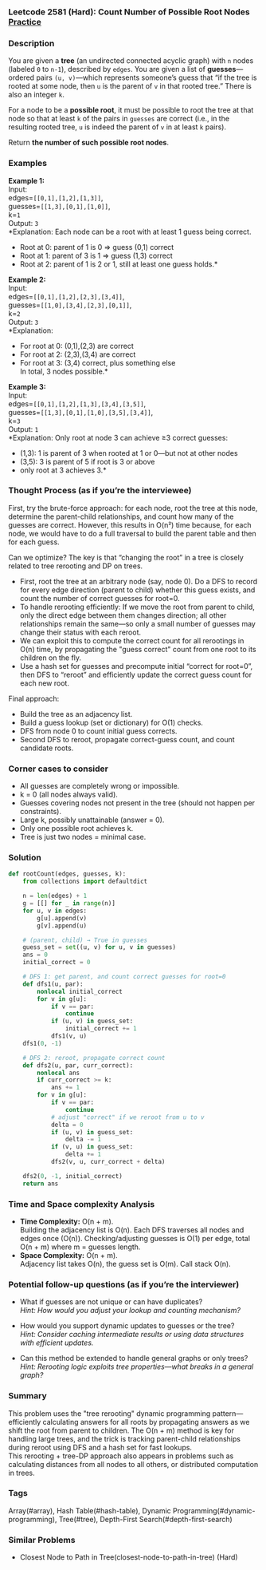 ### Leetcode 2581 (Hard): Count Number of Possible Root Nodes [Practice](https://leetcode.com/problems/count-number-of-possible-root-nodes)

### Description  
You are given a **tree** (an undirected connected acyclic graph) with `n` nodes (labeled `0` to `n-1`), described by `edges`. You are given a list of **guesses**—ordered pairs `(u, v)`—which represents someone’s guess that “if the tree is rooted at some node, then `u` is the parent of `v` in that rooted tree.” There is also an integer `k`.

For a node to be a **possible root**, it must be possible to root the tree at that node so that at least `k` of the pairs in `guesses` are correct (i.e., in the resulting rooted tree, `u` is indeed the parent of `v` in at least `k` pairs).

Return **the number of such possible root nodes**.

### Examples  

**Example 1:**  
Input:  
edges=`[[0,1],[1,2],[1,3]]`,  
guesses=`[[1,3],[0,1],[1,0]]`,  
k=`1`  
Output: `3`  
*Explanation: Each node can be a root with at least 1 guess being correct.  
- Root at 0: parent of 1 is 0 ⇒ guess (0,1) correct  
- Root at 1: parent of 3 is 1 ⇒ guess (1,3) correct  
- Root at 2: parent of 1 is 2 or 1, still at least one guess holds.*

**Example 2:**  
Input:  
edges=`[[0,1],[1,2],[2,3],[3,4]]`,  
guesses=`[[1,0],[3,4],[2,3],[0,1]]`,  
k=`2`  
Output: `3`  
*Explanation:  
- For root at 0: (0,1),(2,3) are correct  
- For root at 2: (2,3),(3,4) are correct  
- For root at 3: (3,4) correct, plus something else  
In total, 3 nodes possible.*

**Example 3:**  
Input:  
edges=`[[0,1],[1,2],[1,3],[3,4],[3,5]]`,  
guesses=`[[1,3],[0,1],[1,0],[3,5],[3,4]]`,  
k=`3`  
Output: `1`  
*Explanation: Only root at node 3 can achieve ≥3 correct guesses:
- (1,3): 1 is parent of 3 when rooted at 1 or 0—but not at other nodes  
- (3,5): 3 is parent of 5 if root is 3 or above  
- only root at 3 achieves 3.*

### Thought Process (as if you’re the interviewee)  
First, try the brute-force approach: for each node, root the tree at this node, determine the parent-child relationships, and count how many of the guesses are correct. However, this results in O(n²) time because, for each node, we would have to do a full traversal to build the parent table and then for each guess.

Can we optimize? The key is that “changing the root” in a tree is closely related to tree rerooting and DP on trees.
- First, root the tree at an arbitrary node (say, node 0). Do a DFS to record for every edge direction (parent to child) whether this guess exists, and count the number of correct guesses for root=0.
- To handle rerooting efficiently: If we move the root from parent to child, only the direct edge between them changes direction; all other relationships remain the same—so only a small number of guesses may change their status with each reroot.
- We can exploit this to compute the correct count for all rerootings in O(n) time, by propagating the "guess correct" count from one root to its children on the fly.
- Use a hash set for guesses and precompute initial “correct for root=0”, then DFS to “reroot” and efficiently update the correct guess count for each new root.

Final approach:  
- Build the tree as an adjacency list.
- Build a guess lookup (set or dictionary) for O(1) checks.
- DFS from node 0 to count initial guess corrects.
- Second DFS to reroot, propagate correct-guess count, and count candidate roots.

### Corner cases to consider  
- All guesses are completely wrong or impossible.
- k = 0 (all nodes always valid).
- Guesses covering nodes not present in the tree (should not happen per constraints).
- Large k, possibly unattainable (answer = 0).
- Only one possible root achieves k.
- Tree is just two nodes = minimal case.

### Solution

```python
def rootCount(edges, guesses, k):
    from collections import defaultdict

    n = len(edges) + 1
    g = [[] for _ in range(n)]
    for u, v in edges:
        g[u].append(v)
        g[v].append(u)

    # (parent, child) → True in guesses
    guess_set = set((u, v) for u, v in guesses)
    ans = 0
    initial_correct = 0

    # DFS 1: get parent, and count correct guesses for root=0
    def dfs1(u, par):
        nonlocal initial_correct
        for v in g[u]:
            if v == par:
                continue
            if (u, v) in guess_set:
                initial_correct += 1
            dfs1(v, u)
    dfs1(0, -1)

    # DFS 2: reroot, propagate correct count
    def dfs2(u, par, curr_correct):
        nonlocal ans
        if curr_correct >= k:
            ans += 1
        for v in g[u]:
            if v == par:
                continue
            # adjust "correct" if we reroot from u to v
            delta = 0
            if (u, v) in guess_set:
                delta -= 1
            if (v, u) in guess_set:
                delta += 1
            dfs2(v, u, curr_correct + delta)

    dfs2(0, -1, initial_correct)
    return ans
```

### Time and Space complexity Analysis  

- **Time Complexity:** O(n + m).  
  Building the adjacency list is O(n). Each DFS traverses all nodes and edges once (O(n)). Checking/adjusting guesses is O(1) per edge, total O(n + m) where m = guesses length.
- **Space Complexity:** O(n + m).  
  Adjacency list takes O(n), the guess set is O(m). Call stack O(n).

### Potential follow-up questions (as if you’re the interviewer)  

- What if guesses are not unique or can have duplicates?  
  *Hint: How would you adjust your lookup and counting mechanism?*

- How would you support dynamic updates to guesses or the tree?  
  *Hint: Consider caching intermediate results or using data structures with efficient updates.*

- Can this method be extended to handle general graphs or only trees?  
  *Hint: Rerooting logic exploits tree properties—what breaks in a general graph?*

### Summary
This problem uses the "tree rerooting" dynamic programming pattern—efficiently calculating answers for all roots by propagating answers as we shift the root from parent to children. The O(n + m) method is key for handling large trees, and the trick is tracking parent-child relationships during reroot using DFS and a hash set for fast lookups.  
This rerooting + tree-DP approach also appears in problems such as calculating distances from all nodes to all others, or distributed computation in trees.

### Tags
Array(#array), Hash Table(#hash-table), Dynamic Programming(#dynamic-programming), Tree(#tree), Depth-First Search(#depth-first-search)

### Similar Problems
- Closest Node to Path in Tree(closest-node-to-path-in-tree) (Hard)